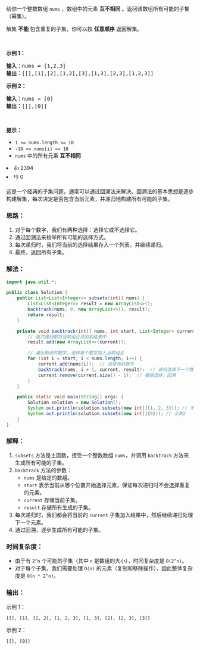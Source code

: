 <p>给你一个整数数组&nbsp;<code>nums</code> ，数组中的元素 <strong>互不相同</strong> 。返回该数组所有可能的<span data-keyword="subset">子集</span>（幂集）。</p>

<p>解集 <strong>不能</strong> 包含重复的子集。你可以按 <strong>任意顺序</strong> 返回解集。</p>

<p>&nbsp;</p>

<p><strong>示例 1：</strong></p>

<pre>
<strong>输入：</strong>nums = [1,2,3]
<strong>输出：</strong>[[],[1],[2],[1,2],[3],[1,3],[2,3],[1,2,3]]
</pre>

<p><strong>示例 2：</strong></p>

<pre>
<strong>输入：</strong>nums = [0]
<strong>输出：</strong>[[],[0]]
</pre>

<p>&nbsp;</p>

<p><strong>提示：</strong></p>

<ul> 
 <li><code>1 &lt;= nums.length &lt;= 10</code></li> 
 <li><code>-10 &lt;= nums[i] &lt;= 10</code></li> 
 <li><code>nums</code> 中的所有元素 <strong>互不相同</strong></li> 
</ul>

<div><li>👍 2394</li><li>👎 0</li></div>


这是一个经典的子集问题，通常可以通过回溯法来解决。回溯法的基本思想是逐步构建解集，每次决定是否包含当前元素，并递归地构建所有可能的子集。

### 思路：
1. 对于每个数字，我们有两种选择：选择它或不选择它。
2. 通过回溯法来枚举所有可能的选择方式。
3. 每次递归时，我们将当前的选择结果存入一个列表，并继续递归。
4. 最终，返回所有子集。

### 解法：

```java
import java.util.*;

public class Solution {
    public List<List<Integer>> subsets(int[] nums) {
        List<List<Integer>> result = new ArrayList<>();
        backtrack(nums, 0, new ArrayList<>(), result);
        return result;
    }

    private void backtrack(int[] nums, int start, List<Integer> current, List<List<Integer>> result) {
        // 每次递归都将当前组合添加到结果中
        result.add(new ArrayList<>(current));

        // 遍历剩余的数字，选择每个数字加入当前组合
        for (int i = start; i < nums.length; i++) {
            current.add(nums[i]);  // 选择当前数字
            backtrack(nums, i + 1, current, result);  // 递归选择下一个数字
            current.remove(current.size() - 1);  // 撤销选择，回溯
        }
    }

    public static void main(String[] args) {
        Solution solution = new Solution();
        System.out.println(solution.subsets(new int[]{1, 2, 3})); // 示例1
        System.out.println(solution.subsets(new int[]{0})); // 示例2
    }
}
```

### 解释：
1. `subsets` 方法是主函数，接受一个整数数组 `nums`，并调用 `backtrack` 方法来生成所有可能的子集。
2. `backtrack` 方法的参数：
    - `nums` 是给定的数组。
    - `start` 表示当前从哪个位置开始选择元素，保证每次递归时不会选择重复的元素。
    - `current` 存储当前子集。
    - `result` 存储所有生成的子集。
3. 每次递归时，我们都会将当前的 `current` 子集加入结果中，然后继续递归处理下一个元素。
4. 通过回溯，逐步生成所有可能的子集。

### 时间复杂度：
- 由于有 `2^n` 个可能的子集（其中 `n` 是数组的大小），时间复杂度是 `O(2^n)`。
- 对于每个子集，我们需要处理 `O(n)` 的元素（复制和移除操作），因此整体复杂度是 `O(n * 2^n)`。

### 输出：
示例 1：
```
[[], [1], [1, 2], [1, 2, 3], [1, 3], [2], [2, 3], [3]]
```

示例 2：
```
[[], [0]]
```